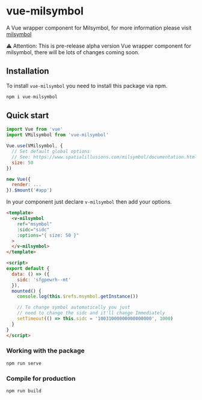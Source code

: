 # vue-milsymbol

A Vue wrapper component for Milsymbol, for more information please visit [milsymbol](https://github.com/spatialillusions/milsymbol)

⚠️ Attention: This is pre-release alpha version Vue wrapper component for milsymbol, there will be lots of changes coming soon.

## Installation

To install `vue-milsymbol` you need to install this package via npm.

```js
npm i vue-milsymbol
```

## Quick start

```js
import Vue from 'vue'
import VMilsymbol from 'vue-milsymbol'

Vue.use(VMilsymbol, {
  // Set default global options
  // See: https://www.spatialillusions.com/milsymbol/documentation.html
  size: 50
})

new Vue({
  render: ...
}).$mount('#app')
```

In your component just declare `v-milsymbol` then add your options.

```html
<template>
  <v-milsymbol
    ref="msymbol"
    :sidc="sidc"
    :options="{ size: 50 }"
  >
  </v-milsymbol>
</template>

<script>
export default {
  data: () => ({
    sidc: 'sfgpewrh--mt'
  }),
  mounted() {
    console.log(this.$refs.msymbol.getInstance())

    // To change symbol automatically you just
    // need to change the sidc and it'll change Immediately
    setTimeout(() => this.sidc = '10031000000000000000', 1000)
  }
}
</script>
```

### Working with the package
```
npm run serve
```

### Compile for production
```
npm run build
```